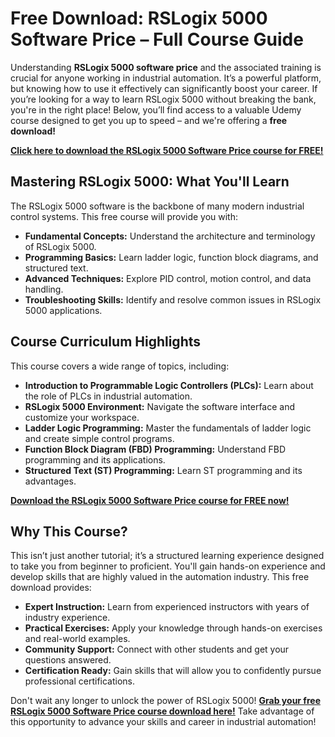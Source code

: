 # Free Download: RSLogix 5000 Software Price – Full Course Guide

Understanding **RSLogix 5000 software price** and the associated training is crucial for anyone working in industrial automation. It’s a powerful platform, but knowing how to use it effectively can significantly boost your career. If you’re looking for a way to learn RSLogix 5000 without breaking the bank, you're in the right place! Below, you’ll find access to a valuable Udemy course designed to get you up to speed – and we're offering a **free download!**

[**Click here to download the RSLogix 5000 Software Price course for FREE!**](https://udemywork.com/rslogix-5000-software-price)

## Mastering RSLogix 5000: What You'll Learn

The RSLogix 5000 software is the backbone of many modern industrial control systems. This free course will provide you with:

*   **Fundamental Concepts:** Understand the architecture and terminology of RSLogix 5000.
*   **Programming Basics:** Learn ladder logic, function block diagrams, and structured text.
*   **Advanced Techniques:** Explore PID control, motion control, and data handling.
*   **Troubleshooting Skills:** Identify and resolve common issues in RSLogix 5000 applications.

## Course Curriculum Highlights

This course covers a wide range of topics, including:

*   **Introduction to Programmable Logic Controllers (PLCs):** Learn about the role of PLCs in industrial automation.
*   **RSLogix 5000 Environment:** Navigate the software interface and customize your workspace.
*   **Ladder Logic Programming:** Master the fundamentals of ladder logic and create simple control programs.
*   **Function Block Diagram (FBD) Programming:** Understand FBD programming and its applications.
*   **Structured Text (ST) Programming:** Learn ST programming and its advantages.

[**Download the RSLogix 5000 Software Price course for FREE now!**](https://udemywork.com/rslogix-5000-software-price)

## Why This Course?

This isn’t just another tutorial; it’s a structured learning experience designed to take you from beginner to proficient. You'll gain hands-on experience and develop skills that are highly valued in the automation industry. This free download provides:

*   **Expert Instruction:** Learn from experienced instructors with years of industry experience.
*   **Practical Exercises:** Apply your knowledge through hands-on exercises and real-world examples.
*   **Community Support:** Connect with other students and get your questions answered.
*   **Certification Ready:** Gain skills that will allow you to confidently pursue professional certifications.

Don't wait any longer to unlock the power of RSLogix 5000! **[Grab your free RSLogix 5000 Software Price course download here!](https://udemywork.com/rslogix-5000-software-price)** Take advantage of this opportunity to advance your skills and career in industrial automation!
